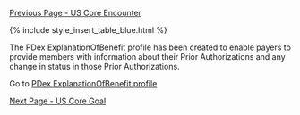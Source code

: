 [Previous Page - US Core Encounter](USCoreEncounter.html)

{% include style_insert_table_blue.html %}
 
The PDex ExplanationOfBenefit profile has been created to enable payers to provide members with information about their Prior Authorizations and any change in status in those Prior Authorizations.

Go to [PDex ExplanationOfBenefit profile](StructureDefinition-pdex-explanationofbenefit.html)

[Next Page - US Core Goal](USCoreGoal.html)
